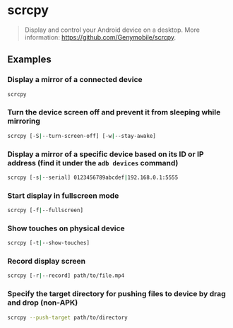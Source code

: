 # scrcpy

> Display and control your Android device on a desktop. More information: <https://github.com/Genymobile/scrcpy>.

## Examples

### Display a mirror of a connected device

```bash
scrcpy
```

### Turn the device screen off and prevent it from sleeping while mirroring

```bash
scrcpy [-S|--turn-screen-off] [-w|--stay-awake]
```

### Display a mirror of a specific device based on its ID or IP address (find it under the `adb devices` command)

```bash
scrcpy [-s|--serial] 0123456789abcdef|192.168.0.1:5555
```

### Start display in fullscreen mode

```bash
scrcpy [-f|--fullscreen]
```

### Show touches on physical device

```bash
scrcpy [-t|--show-touches]
```

### Record display screen

```bash
scrcpy [-r|--record] path/to/file.mp4
```

### Specify the target directory for pushing files to device by drag and drop (non-APK)

```bash
scrcpy --push-target path/to/directory
```
